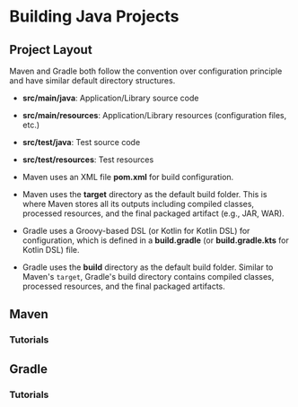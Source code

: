 # Building Java Projects 


## Project Layout 

Maven and Gradle both follow the convention over configuration principle and have 
similar default directory structures. 

* **src/main/java**: Application/Library source code
* **src/main/resources**: Application/Library resources (configuration files, etc.)
* **src/test/java**: Test source code
* **src/test/resources**: Test resources

* Maven uses an XML file **pom.xml** for build configuration.

* Maven uses the **target** directory as the default build folder. 
    This is where Maven stores all its outputs including compiled classes, 
    processed resources, and the final packaged artifact (e.g., JAR, WAR).

* Gradle uses a Groovy-based DSL (or Kotlin for Kotlin DSL) for configuration, 
    which is defined in a **build.gradle** (or **build.gradle.kts** for Kotlin DSL) file.

* Gradle uses the **build** directory as the default build folder. Similar to Maven's 
    `target`, Gradle's build directory contains compiled classes, processed resources, 
    and the final packaged artifacts.


## Maven 

### Tutorials 


## Gradle

### Tutorials 
